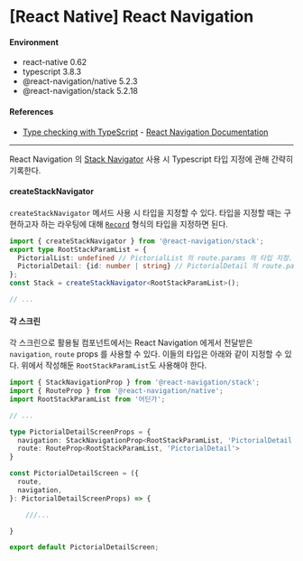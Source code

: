 
# [React Native] React Navigation 

#### Environment

- react-native 0.62
- typescript 3.8.3
- @react-navigation/native 5.2.3
- @react-navigation/stack 5.2.18

#### References

- [Type checking with TypeScript](https://reactnavigation.org/docs/typescript/#type-checking-screens) - [React Navigation Documentation](https://reactnavigation.org/docs/getting-started)

---

React Navigation 의 [Stack Navigator](https://reactnavigation.org/docs/stack-navigator) 사용 시 Typescript 타입 지정에 관해 간략히 기록한다. 

#### createStackNavigator

`createStackNavigator` 메서드 사용 시 타입을 지정할 수 있다. 타입을 지정할 때는 구현하고자 하는 라우팅에 대해 [`Record`](https://www.typescriptlang.org/docs/handbook/utility-types.html#recordkt) 형식의 타입을 지정하면 된다.

```typescript
import { createStackNavigator } from '@react-navigation/stack';
export type RootStackParamList = {
  PictorialList: undefined // PictorialList 의 route.params 의 타입 지정. undefined 이면 params 를 사용하지 않겠다는 의미.
  PictorialDetail: {id: number | string} // PictorialDetail 의 route.params 의 타입 지정. params 로 id 값을 받겠다는 의미.
};
const Stack = createStackNavigator<RootStackParamList>();

// ...
```

#### 각 스크린

각 스크린으로 활용될 컴포넌트에서는 React Navigation 에게서 전달받은 `navigation`, `route` props 를 사용할 수 있다. 이들의 타입은 아래와 같이 지정할 수 있다. 위에서 작성해둔 `RootStackParamList`도 사용해야 한다.

```typescript
import { StackNavigationProp } from '@react-navigation/stack';
import { RouteProp } from '@react-navigation/native';
import RootStackParamList from '어딘가';

// ...

type PictorialDetailScreenProps = {
  navigation: StackNavigationProp<RootStackParamList, 'PictorialDetail'>
  route: RouteProp<RootStackParamList, 'PictorialDetail'>
}

const PictorialDetailScreen = ({
  route,
  navigation,
}: PictorialDetailScreenProps) => {

    ///...

}

export default PictorialDetailScreen;
```